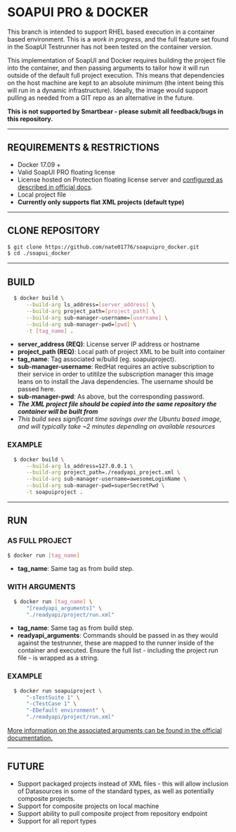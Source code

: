 # SOAPUI PRO & DOCKER
This branch is intended to support RHEL based execution in a container based environment. This is a *work in progress*, and the full feature set found in the SoapUI Testrunner has not been tested on the container version.

This implementation of SoapUI and Docker requires building the project file into the container, and then passing arguments to tailor how it will run outside of the default full project execution. This means that dependencies on the host machine are kept to an absolute minimum (the intent being this will run in a dynamic infrastructure). Ideally, the image would support pulling as needed from a GIT repo as an alternative in the future.

**This is not supported by Smartbear - please submit all feedback/bugs in this repository.**

------
## REQUIREMENTS & RESTRICTIONS
- Docker 17.09 +
- Valid SoapUI PRO floating license
- License hosted on Protection floating license server and [configured as described in official docs](https://support.smartbear.com/readyapi/docs/general-info/licensing/activate/floating/configure-license-server.html).
- Local project file
- **Currently only supports flat XML projects (default type)**

------
## CLONE REPOSITORY
``` sh
$ git clone https://github.com/nate01776/soapuipro_docker.git
$ cd ./soapui_docker
```

------
## BUILD
``` sh
  $ docker build \
      --build-arg ls_address=[server_address] \
      --build-arg project_path=[project_path] \
      --build-arg sub-manager-username=[username] \
      --build-arg sub-manager-pwd=[pwd] \
      -t [tag_name] .
```

- **server_address (REQ)**: License server IP address or hostname
- **project_path (REQ)**: Local path of project XML to be built into container
- **tag_name**: Tag associated w/build (eg. soapuiproject).
- **sub-manager-username**: RedHat requires an active subscription to their service in order to utitilze the subscription manager this image leans on to install the Java dependencies. The username should be passed here.
- **sub-manager-pwd**: As above, but the corresponding password.
- ***The XML project file should be copied into the same repository the container will be built from***
- *This build sees significant time savings over the Ubuntu based image, and will typically take ~2 minutes depending on available resources*


### EXAMPLE
```sh
  $ docker build \
      --build-arg ls_address=127.0.0.1 \
      --build-arg project_path=./readyapi_project.xml \
      --build-arg sub-manager-username=awesomeLoginName \
      --build-arg sub-manager-pwd=superSecretPwd \
      -t soapuiproject .
```

------
## RUN
### AS FULL PROJECT
```sh
$ docker run [tag_name]
```
- **tag_name**: Same tag as from build step.

### WITH ARGUMENTS
```sh
  $ docker run [tag_name] \
      "[readyapi_arguments]" \
      "./readyapi/project/run.xml"
```
- **tag_name**: Same tag as from build step. 
- **readyapi_arguments**: Commands should be passed in as they would against the testrunner, these are mapped to the runner inside of the container and executed. Ensure the full list - including the project run file - is wrapped as a string.

### EXAMPLE
```sh
  $ docker run soapuiproject \
      "-sTestSuite 1" \
      "-cTestCase 1" \
      "-EDefault environment" \
      "./readyapi/project/run.xml"
```
[More information on the associated arguments can be found in the official documentation.](https://support.smartbear.com/readyapi/docs/soapui/running/automating/cli.html)

------

## FUTURE
- Support packaged projects instead of XML files - this will allow inclusion of Datasources in some of the standard types, as well as potentially composite projects.
- Support for composite projects on local machine
- Support ability to pull composite project from repository endpoint
- Support for all report types
